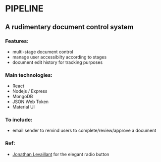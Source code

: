# PIPELINE

## A rudimentary document control system

### Features:
- multi-stage document control
- manage user accessibilty according to stages
- document edit history for tracking purposes

### Main technologies:
- React
- Nodejs / Express
- MongoDB
- JSON Web Token
- Material UI

### To include:
- email sender to remind users to complete/review/approve a document

### Ref:
- [Jonathan Levaillant](https://codepen.io/jlwebart) for the elegant  radio button
